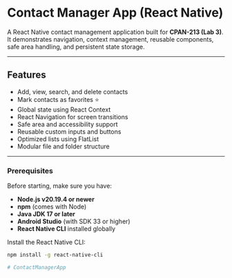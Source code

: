 # Contact Manager App (React Native)

A React Native contact management application built for **CPAN-213 (Lab 3)**.  
It demonstrates navigation, context management, reusable components, safe area handling, and persistent state storage.

---

## Features

- Add, view, search, and delete contacts  
- Mark contacts as favorites ⭐  
- Global state using React Context  
- React Navigation for screen transitions  
- Safe area and accessibility support  
- Reusable custom inputs and buttons  
- Optimized lists using FlatList  
- Modular file and folder structure  

---

### Prerequisites

Before starting, make sure you have:

- **Node.js v20.19.4 or newer**  
- **npm** (comes with Node)  
- **Java JDK 17 or later**  
- **Android Studio** (with SDK 33 or higher)  
- **React Native CLI** installed globally  

Install the React Native CLI:
```bash
npm install -g react-native-cli

# ContactManagerApp
